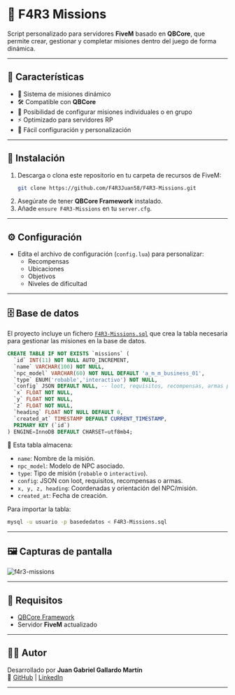 # 🚀 F4R3 Missions

Script personalizado para servidores **FiveM** basado en **QBCore**, que permite crear, gestionar y completar misiones dentro del juego de forma dinámica.

---

## 📌 Características
- 🎯 Sistema de misiones dinámico
- 🛠️ Compatible con **QBCore**
- 👥 Posibilidad de configurar misiones individuales o en grupo
- ⚡ Optimizado para servidores RP
- 🔧 Fácil configuración y personalización

---

## 📂 Instalación
1. Descarga o clona este repositorio en tu carpeta de recursos de FiveM:
   ```bash
   git clone https://github.com/F4R3Juan58/F4R3-Missions.git
   ```
2. Asegúrate de tener **QBCore Framework** instalado.
3. Añade `ensure F4R3-Missions` en tu `server.cfg`.

---

## ⚙️ Configuración
- Edita el archivo de configuración (`config.lua`) para personalizar:
  - Recompensas
  - Ubicaciones
  - Objetivos
  - Niveles de dificultad

---

## 🗄️ Base de datos

El proyecto incluye un fichero [`F4R3-Missions.sql`](./F4R3-Missions.sql) que crea la tabla necesaria para gestionar las misiones en la base de datos.

```sql
CREATE TABLE IF NOT EXISTS `missions` (
  `id` INT(11) NOT NULL AUTO_INCREMENT,
  `name` VARCHAR(100) NOT NULL,
  `npc_model` VARCHAR(60) NOT NULL DEFAULT 'a_m_m_business_01',
  `type` ENUM('robable','interactivo') NOT NULL,
  `config` JSON DEFAULT NULL, -- loot, requisitos, recompensas, armas permitidas
  `x` FLOAT NOT NULL,
  `y` FLOAT NOT NULL,
  `z` FLOAT NOT NULL,
  `heading` FLOAT NOT NULL DEFAULT 0,
  `created_at` TIMESTAMP DEFAULT CURRENT_TIMESTAMP,
  PRIMARY KEY (`id`)
) ENGINE=InnoDB DEFAULT CHARSET=utf8mb4;
```

📌 Esta tabla almacena:
- `name`: Nombre de la misión.
- `npc_model`: Modelo de NPC asociado.
- `type`: Tipo de misión (`robable` o `interactivo`).
- `config`: JSON con loot, requisitos, recompensas o armas.
- `x, y, z, heading`: Coordenadas y orientación del NPC/misión.
- `created_at`: Fecha de creación.

Para importar la tabla:
```bash
mysql -u usuario -p basededatos < F4R3-Missions.sql
```

---

## 🖼️ Capturas de pantalla
![f4r3-missions](https://github.com/user-attachments/assets/d8ada742-6717-4eaf-b476-c75d3c4d34a0)


---

## 📜 Requisitos
- [QBCore Framework](https://github.com/qbcore-framework)
- Servidor **FiveM** actualizado

---

## 👨‍💻 Autor
Desarrollado por **Juan Gabriel Gallardo Martín**  
🔗 [GitHub](https://github.com/F4R3Juan58) | [LinkedIn](https://linkedin.com/in/tuperfil)

---
